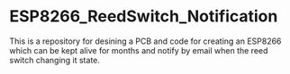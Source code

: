 # ESP8266_ReedSwitch_Notification

This is a repository for desining a PCB and code for creating an ESP8266 which can be kept alive for months and notify by email when the reed switch changing it state.
